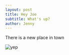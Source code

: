 ```yaml
---
layout: post
title: Hey Joe
subtitle: What's up?
author: Jenny
---
```

There is a new place in town



![yep](/uploads/8649856355_627bcdeadf_h.jpg "Big ass place")
